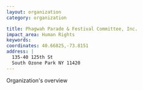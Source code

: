 ```yaml
---
layout: organization
category: organization

title: Phagwah Parade & Festival Committee, Inc.
impact_area: Human Rights
keywords: 
coordinates: 40.66825,-73.8151
address: |
  135-40 125th St
  South Ozone Park NY 11420
---
```

Organization's overview
